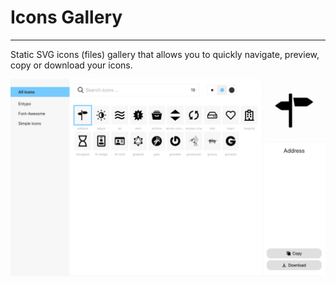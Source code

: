 # Icons Gallery
---
Static SVG icons (files) gallery that allows you to quickly navigate, preview, copy or download your icons.

![ref](./ref.png)
